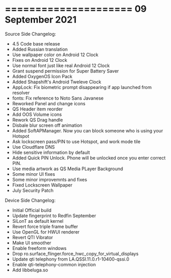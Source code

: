 =====================
   09 September 2021
=====================

Source Side Changelog:
* 4.5 Code base release
* Added Russian translation
* Use wallpaper color on Android 12 Clock
* Fixes on Android 12 Clock
* Use normal font just like real Android 12 Clock
* Grant suspend permission for Super Battery Saver
* Added OxygenOS Icon Pack
* Added Shapshift's Android Tweleve Clock
* AppLock: Fix biometric prompt disappearing if app launched from resolver
* fonts: Fix reference to Noto Sans Javanese
* Reworked Panel and change icons
* QS Header item reorder
* Add OOS Volume icons
* Rework QS Drag handle
* Disbale blur screen off animation
* Added SoftAPManager. Now you can block someone who is using your Hotspot
* Ask lockscreen pass/PIN to use Hotspot, and work mode tile
* Use Cloudflare DNS
* Hide sensitive information by default
* Added Quick PIN Unlock. Phone will be unlocked once you enter correct PIN.
* Use media artwork as QS Media PLayer Background
* Some minor UI fixes
* Some minor improvemnts and fixes
* Fixed Lockscreen Wallpaper
* July Security Patch

Device Side Changelog:
* Initial Official build
* Update fingerprint to Redfin September
* SiLonT as default kernel
* Revert force triple frame buffer
* Use OpenGL for HWUI renderer
* Revert QTI Vibrator
* Make UI smoother
* Enable freeform windows
* Drop ro.surface_flinger.force_hwc_copy_for_virtual_displays
* Update qti telephony from LA.QSSI.11.0.r1-10400-qssi.0
* Enable qti-telephony-common injection
* Add libbeluga.so
